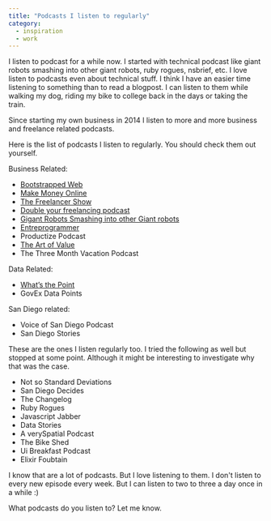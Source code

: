 ```yaml
---
title: "Podcasts I listen to regularly"
category:
  - inspiration
  - work
---
```

I listen to podcast for a while now. I started with technical podcast like giant robots smashing into other giant robots, ruby rogues, nsbrief, etc.
I love listen to podcasts even about technical stuff. I think I have an easier time listening to something than to read a blogpost. I can listen to them while walking my dog, riding my bike to college back in the days or taking the train.

Since starting my own business in 2014 I listen to more and more business and freelance related podcasts.

Here is the list of podcasts I listen to regularly. You should check them out yourself.

Business Related:

- [ Bootstrapped Web ](http://bootstrappedweb.com)
- [ Make Money Online ](https://makemoneyonline.exposed)
- [ The Freelancer Show ](https://devchat.tv/freelancers)
- [ Double your freelancing podcast ](https://doubleyourfreelancing.com/podcast/)
- [ Gigant Robots Smashing into other Giant robots ](http://giantrobots.fm)
- [ Entreprogrammer ](http://entreprogrammers.com/)
- Productize Podcast
- [ The Art of Value ](http://artofvalue.com/show/)
- The Three Month Vacation Podcast

Data Related:

- [ What’s the Point ](http://fivethirtyeight.com/tag/whats-the-point/)
- GovEx Data Points

San Diego related:

- Voice of San Diego Podcast
- San Diego Stories

These are the ones I listen regularly too.
I tried the following as well but stopped at some point. Although it might be interesting to investigate why that was the case.

- Not so Standard Deviations
- San Diego Decides
- The Changelog
- Ruby Rogues
- Javascript Jabber
- Data Stories
- A verySpatial Podcast
- The Bike Shed
- Ui Breakfast Podcast
- Elixir Foubtain

I know that are a lot of podcasts. But I love listening to them. I don't listen to every new episode every week. But I can listen to two to three a day once in a while :)

What podcasts do you listen to? Let me know.
